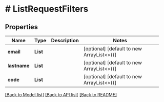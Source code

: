 # # ListRequestFilters


## Properties 


Name | Type | Description | Notes
------------ | ------------- | ------------- | -------------
**email**| **List<String>** |   | [optional] [default to new ArrayList<>()]
**lastname**| **List<String>** |   | [optional] [default to new ArrayList<>()]
**code**| **List<String>** |   | [optional] [default to new ArrayList<>()]


[[Back to Model list]](../../README.md#models) [[Back to API list]](../../README.md#endpoints) [[Back to README]](../../README.md)

